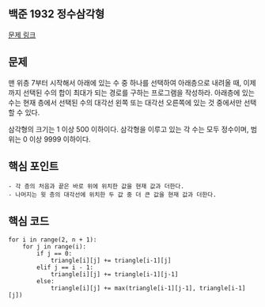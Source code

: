 ## 백준 1932 정수삼각형
[문제 링크](https://www.acmicpc.net/problem/1932)

## 문제
맨 위층 7부터 시작해서 아래에 있는 수 중 하나를 선택하여 아래층으로 내려올 때, 이제까지 선택된 수의 합이 최대가 되는 경로를 구하는 프로그램을 작성하라. 아래층에 있는 수는 현재 층에서 선택된 수의 대각선 왼쪽 또는 대각선 오른쪽에 있는 것 중에서만 선택할 수 있다.

삼각형의 크기는 1 이상 500 이하이다. 삼각형을 이루고 있는 각 수는 모두 정수이며, 범위는 0 이상 9999 이하이다.

## 핵심 포인트
```
- 각 층의 처음과 끝은 바로 위에 위치한 값을 현재 값과 더한다.
- 나머지는 윗 층의 대각선에 위치한 두 값 중 더 큰 값을 현재 값과 더한다.
```

## 핵심 코드
```
for i in range(2, n + 1):
    for j in range(i):
        if j == 0:
            triangle[i][j] += triangle[i-1][j]
        elif j == i - 1:
            triangle[i][j] += triangle[i-1][j-1]
        else:
            triangle[i][j] += max(triangle[i-1][j-1], triangle[i-1][j])
```
